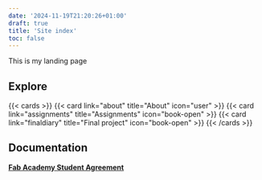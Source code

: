 ```yaml
---
date: '2024-11-19T21:20:26+01:00'
draft: true
title: 'Site index'
toc: false
---
```

This is my landing page

## Explore

{{< cards >}}
  {{< card link="about" title="About" icon="user" >}}
  {{< card link="assignments" title="Assignments" icon="book-open" >}}
  {{< card link="finaldiary" title="Final project" icon="book-open" >}}
{{< /cards >}}

## Documentation
[**Fab Academy Student Agreement**](docs/studentagreement)